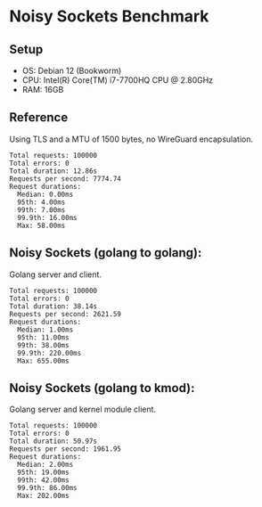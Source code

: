 # Noisy Sockets Benchmark

## Setup

* OS: Debian 12 (Bookworm)
* CPU: Intel(R) Core(TM) i7-7700HQ CPU @ 2.80GHz
* RAM: 16GB

## Reference

Using TLS and a MTU of 1500 bytes, no WireGuard encapsulation.

```
Total requests: 100000
Total errors: 0
Total duration: 12.86s
Requests per second: 7774.74
Request durations:
  Median: 0.00ms
  95th: 4.00ms
  99th: 7.00ms
  99.9th: 16.00ms
  Max: 58.00ms
```

## Noisy Sockets (golang to golang):

Golang server and client.

```
Total requests: 100000
Total errors: 0
Total duration: 38.14s
Requests per second: 2621.59
Request durations:
  Median: 1.00ms
  95th: 11.00ms
  99th: 38.00ms
  99.9th: 220.00ms
  Max: 655.00ms
```

## Noisy Sockets (golang to kmod):

Golang server and kernel module client.

```
Total requests: 100000
Total errors: 0
Total duration: 50.97s
Requests per second: 1961.95
Request durations:
  Median: 2.00ms
  95th: 19.00ms
  99th: 42.00ms
  99.9th: 86.00ms
  Max: 202.00ms
```